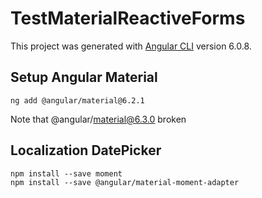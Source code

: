 # TestMaterialReactiveForms

This project was generated with [Angular CLI](https://github.com/angular/angular-cli) version 6.0.8.

## Setup Angular Material

``` npm
ng add @angular/material@6.2.1
```

Note that @angular/material@6.3.0 broken

## Localization DatePicker

``` npm
npm install --save moment
npm install --save @angular/material-moment-adapter
```
